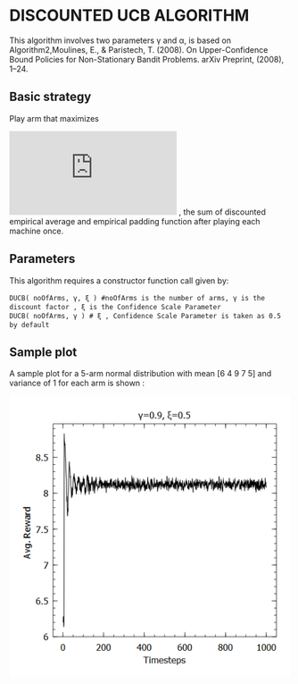 # DISCOUNTED UCB ALGORITHM
This algorithm involves two parameters γ and α, is based on Algorithm2,Moulines, E., & Paristech, T. (2008). On Upper-Confidence Bound Policies for Non-Stationary Bandit Problems. arXiv Preprint, (2008), 1–24.
## Basic strategy
Play arm that maximizes

  ![](https://latex.codecogs.com/gif.latex?X_t%28%5Cgamma%20%2C%20i%29%20&plus;%20c%28%5Cgamma%20%2C%20i%29) , the sum of discounted empirical average and empirical padding function after playing each machine once.
## Parameters
This algorithm requires a constructor function call given by:

    DUCB( noOfArms, γ, ξ ) #noOfArms is the number of arms, γ is the discount factor , ξ is the Confidence Scale Parameter
    DUCB( noOfArms, γ ) # ξ , Confidence Scale Parameter is taken as 0.5 by default

## Sample plot
A sample plot for a 5-arm normal distribution with mean [6 4 9 7 5] and variance of 1 for each arm is shown :

![](https://github.com/UmaArunachalam8/Bandits.jl/blob/master/doc/Figures/ucbd0.9alpha0.5e.png)
